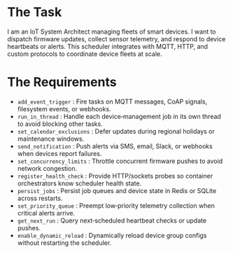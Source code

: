# The Task

I am an IoT System Architect managing fleets of smart devices. I want to dispatch firmware updates, collect sensor telemetry, and respond to device heartbeats or alerts. This scheduler integrates with MQTT, HTTP, and custom protocols to coordinate device fleets at scale.

# The Requirements

* `add_event_trigger`       : Fire tasks on MQTT messages, CoAP signals, filesystem events, or webhooks.  
* `run_in_thread`           : Handle each device‐management job in its own thread to avoid blocking other tasks.  
* `set_calendar_exclusions` : Defer updates during regional holidays or maintenance windows.  
* `send_notification`       : Push alerts via SMS, email, Slack, or webhooks when devices report failures.  
* `set_concurrency_limits`  : Throttle concurrent firmware pushes to avoid network congestion.  
* `register_health_check`   : Provide HTTP/sockets probes so container orchestrators know scheduler health state.  
* `persist_jobs`            : Persist job queues and device state in Redis or SQLite across restarts.  
* `set_priority_queue`      : Preempt low‐priority telemetry collection when critical alerts arrive.  
* `get_next_run`            : Query next‐scheduled heartbeat checks or update pushes.  
* `enable_dynamic_reload`   : Dynamically reload device group configs without restarting the scheduler.  
